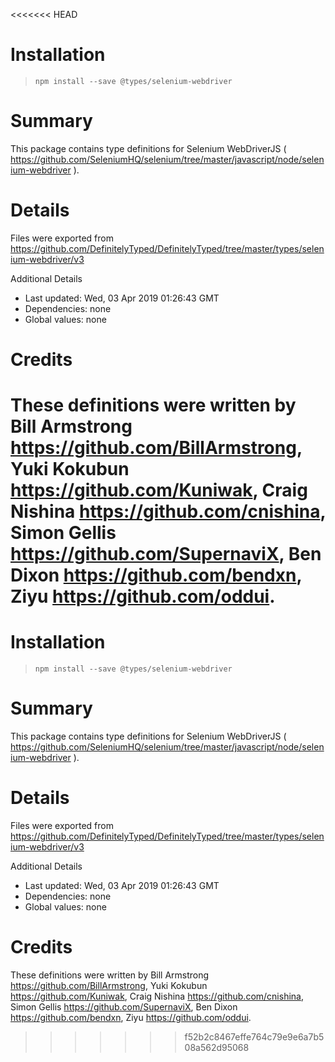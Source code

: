 <<<<<<< HEAD
# Installation
> `npm install --save @types/selenium-webdriver`

# Summary
This package contains type definitions for Selenium WebDriverJS ( https://github.com/SeleniumHQ/selenium/tree/master/javascript/node/selenium-webdriver ).

# Details
Files were exported from https://github.com/DefinitelyTyped/DefinitelyTyped/tree/master/types/selenium-webdriver/v3

Additional Details
 * Last updated: Wed, 03 Apr 2019 01:26:43 GMT
 * Dependencies: none
 * Global values: none

# Credits
These definitions were written by Bill Armstrong <https://github.com/BillArmstrong>, Yuki Kokubun <https://github.com/Kuniwak>, Craig Nishina <https://github.com/cnishina>, Simon Gellis <https://github.com/SupernaviX>, Ben Dixon <https://github.com/bendxn>, Ziyu <https://github.com/oddui>.
=======
# Installation
> `npm install --save @types/selenium-webdriver`

# Summary
This package contains type definitions for Selenium WebDriverJS ( https://github.com/SeleniumHQ/selenium/tree/master/javascript/node/selenium-webdriver ).

# Details
Files were exported from https://github.com/DefinitelyTyped/DefinitelyTyped/tree/master/types/selenium-webdriver/v3

Additional Details
 * Last updated: Wed, 03 Apr 2019 01:26:43 GMT
 * Dependencies: none
 * Global values: none

# Credits
These definitions were written by Bill Armstrong <https://github.com/BillArmstrong>, Yuki Kokubun <https://github.com/Kuniwak>, Craig Nishina <https://github.com/cnishina>, Simon Gellis <https://github.com/SupernaviX>, Ben Dixon <https://github.com/bendxn>, Ziyu <https://github.com/oddui>.
>>>>>>> f52b2c8467effe764c79e9e6a7b508a562d95068
